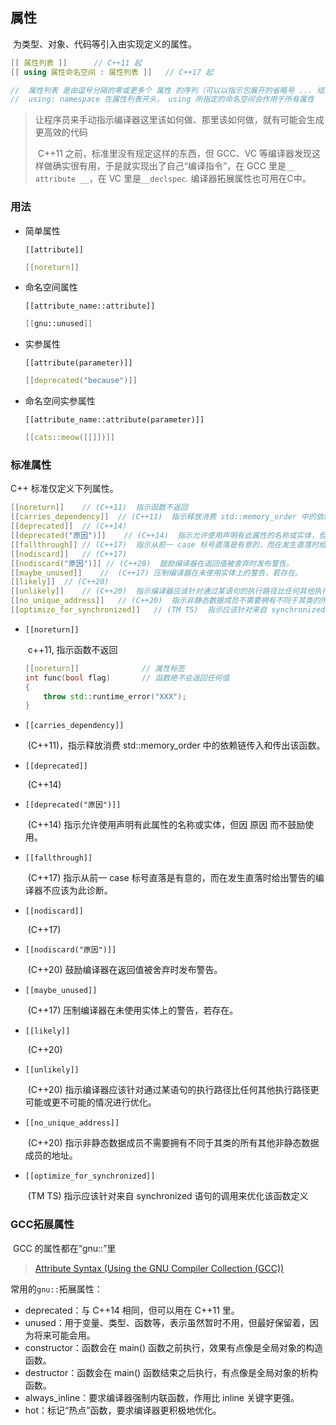 





## 属性

​		为类型、对象、代码等引入由实现定义的属性。

```c++
[[ 属性列表 ]]		// C++11 起
[[ using 属性命名空间 : 属性列表 ]]	// C++17 起

//  属性列表 是由逗号分隔的零或更多个 属性 的序列（可以以指示包展开的省略号 ... 结束）
//  using: namespace 在属性列表开头， using 所指定的命名空间会作用于所有属性
```

> ​		让程序员来手动指示编译器这里该如何做、那里该如何做，就有可能会生成更高效的代码
>
> ​		 C++11 之前，标准里没有规定这样的东西，但 GCC、VC 等编译器发现这样做确实很有用，于是就实现出了自己“编译指令”，在 GCC 里是``__ attribute __``，在 VC 里是``__declspec``. 编译器拓展属性也可用在C中。

### 用法

- 简单属性

  `[[attribute]]`

  ```c++
  [[noreturn]]
  ```

- 命名空间属性

  `[[attribute_name::attribute]]`

  ```c++
  [[gnu::unused]]
  ```

- 实参属性

  `[[attribute(parameter)]]`

  ```c++
  [[deprecated("because")]]
  ```

- 命名空间实参属性

  ``[[attribute_name::attribute(parameter)]]``

  ```c++
  [[cats::meow([[]])]]
  ```

### 标准属性

C++ 标准仅定义下列属性。

```c++
[[noreturn]]	// (C++11)	指示函数不返回
[[carries_dependency]]	// (C++11)	指示释放消费 std::memory_order 中的依赖链传入和传出该函数。
[[deprecated]]	// (C++14)
[[deprecated("原因")]]	// (C++14)	指示允许使用声明有此属性的名称或实体，但因 原因 而不鼓励使用。
[[fallthrough]]	// (C++17)	指示从前一 case 标号直落是有意的，而在发生直落时给出警告的编译器不应该为此诊断。
[[nodiscard]]	// (C++17)
[[nodiscard("原因")]]	// (C++20)	鼓励编译器在返回值被舍弃时发布警告。
[[maybe_unused]]	//	(C++17)	压制编译器在未使用实体上的警告，若存在。
[[likely]]	// (C++20)
[[unlikely]] 	// (C++20)	指示编译器应该针对通过某语句的执行路径比任何其他执行路径更可能或更不可能的情况进行优化。
[[no_unique_address]]	// (C++20)	指示非静态数据成员不需要拥有不同于其类的所有其他非静态数据成员的地址。
[[optimize_for_synchronized]]	// (TM TS)	指示应该针对来自 synchronized 语句的调用来优化该函数定义
```

- ``[[noreturn]]``	

  ​		c++11, 指示函数不返回

  ```c++
  [[noreturn]]              // 属性标签
  int func(bool flag)       // 函数绝不会返回任何值
  {
      throw std::runtime_error("XXX");
  }
  ```

  

- `[[carries_dependency]]`

  ​		(C++11)，指示释放消费 std::memory_order 中的依赖链传入和传出该函数。

- `[[deprecated]]`

  ​		(C++14)

- `[[deprecated("原因")]]`

  ​		(C++14)	指示允许使用声明有此属性的名称或实体，但因 原因 而不鼓励使用。

- `[[fallthrough]]`

  ​		(C++17)	指示从前一 case 标号直落是有意的，而在发生直落时给出警告的编译器不应该为此诊断。

- `[[nodiscard]]`

  ​		(C++17)

- `[[nodiscard("原因")]]`

  ​		(C++20)	鼓励编译器在返回值被舍弃时发布警告。

- `[[maybe_unused]]`

  ​		(C++17)	压制编译器在未使用实体上的警告，若存在。

- `[[likely]]`

  ​		(C++20)

- `[[unlikely]]`

  ​		(C++20)	指示编译器应该针对通过某语句的执行路径比任何其他执行路径更可能或更不可能的情况进行优化。

- `[[no_unique_address]]`

  ​		(C++20)	指示非静态数据成员不需要拥有不同于其类的所有其他非静态数据成员的地址。

- `[[optimize_for_synchronized]]`

  ​		(TM TS)	指示应该针对来自 synchronized 语句的调用来优化该函数定义

### GCC拓展属性

​		GCC 的属性都在“gnu::”里

> [Attribute Syntax (Using the GNU Compiler Collection (GCC))](https://gcc.gnu.org/onlinedocs/gcc/Attribute-Syntax.html)

常用的`gnu::`拓展属性：

- deprecated：与 C++14 相同，但可以用在 C++11 里。
- unused：用于变量、类型、函数等，表示虽然暂时不用，但最好保留着，因为将来可能会用。
- constructor：函数会在 main() 函数之前执行，效果有点像是全局对象的构造函数。
- destructor：函数会在 main() 函数结束之后执行，有点像是全局对象的析构函数。
- always_inline：要求编译器强制内联函数，作用比 inline 关键字更强。
- hot：标记“热点”函数，要求编译器更积极地优化。